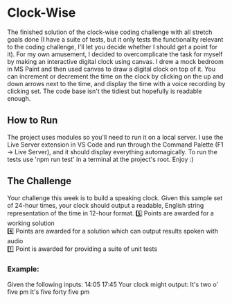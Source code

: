 # Clock-Wise

The finished solution of the clock-wise coding challenge with all stretch goals done (I have a suite of tests, but it only tests the functionality relevant to the coding challenge,
I'll let you decide whether I should get a point for it). For my own amusement, I decided to overcomplicate the task for myself by making an interactive digital clock using
canvas. I drew a mock bedroom in MS Paint and then used canvas to draw a digital clock on top of it. You can increment or decrement the time on the clock by clicking on the up and
down arrows next to the time, and display the time with a voice recording by clicking set. The code base isn't the tidiest but hopefully is readable enough.

## How to Run

The project uses modules so you'll need to run it on a local server. I use the Live Server extension in VS Code and run through the Command Palette (F1 -> Live Server), and it
should display everything automagically. To run the tests use 'npm run test' in a terminal at the project's root. Enjoy :)

## The Challenge

Your challenge this week is to build a speaking clock. Given this sample set of 24-hour times, your clock should output a readable, English string representation of the time in 12-hour format.
:five:  Points are awarded for a working solution  
:four:  Points are awarded for a solution which can output results spoken with audio  
:one:  Point is awarded for providing a suite of unit tests  

### Example:
Given the following inputs:
14:05
17:45
Your clock might output:
It's two o' five pm
It's five forty five pm